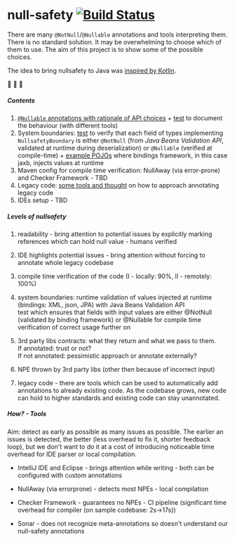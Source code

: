 # null-safety [![Build Status](https://travis-ci.com/marycha/null-safety.svg?branch=master)](https://travis-ci.com/marycha/null-safety)

There are many `@NotNull`/`@Nullable` annotations and tools interpreting them. There is no standard solution.
It may be overwhelming to choose which of them to use. The aim of this project is to 
show some of the possible choices. 

The idea to bring nullsafety to Java was [inspired by Kotlin](https://github.com/marycha/null-safety/wiki/Inspiration:-null-safety-in-Kotlin).

:construction: :construction: :construction:

##### Contents
1. [`@Nullable` annotations with rationale of API choices](src/main/java/org/anyname/nullsafety/package-info.java) + [test](src/test/java/org/anyname/nullsafety/NullableTest.java) to document the behaviour (with different tools)
2. System boundaries: [test](src/test/java/org/anyname/nullsafety/NullsafetyBounderyTest.java) to verify that each field of types implementing `NullsafetyBoundary` is either `@NotNull` (from *Java Beans Validation API*, validated at runtime during deserialization) or `@Nullable` (verified at compile-time) + [example POJOs](src/main/java/org/anyname/xml/) where bindings framework, in this case jaxb, injects values at runtime
3. Maven config for compile time verification: NullAway (via error-prone) and Checker Framework - TBD
4. Legacy code: [some tools and thought](https://github.com/marycha/null-safety/wiki/Legacy-code:-tips-for-migration) on how to approach annotating legacy code
5. IDEs setup - TBD


##### Levels of nullsafety
1. readability - bring attention to potential issues by explicitly marking references which can hold null value - humans verified
2. IDE highlights potential issues - bring attention without forcing to annotate whole legacy codebase
3. compile time verification of the code (I - locally: 90%, II - remotely: 100%)

4. system boundaries: runtime validation of values injected at runtime (bindings: XML, json, JPA) with Java Beans Validation API\
    test which ensures that fields with input values are either @NotNull (validated by binding framework) or @Nullable for compile time verification of correct usage further on
    
5. 3rd party libs contracts: what they return and what we pass to them. \
    If annotated: trust or not? \
    If not annotated: pessimistic approach or annotate externally?
6. NPE thrown by 3rd party libs (other then because of incorrect input)

7. legacy code - there are tools which can be used to automatically add annotations to already existing code. As the codebase grows, new code can hold to higher standards and existing code can stay unannotated.

##### How? - Tools

Aim: detect as early as possible as many issues as possible.
The earlier an issues is detected, the better (less overhead to fix it, shorter feedback loop), but we don't want to do it at a cost of introducing noticeable time overhead for IDE parser or local compilation.

* IntelliJ IDE and Eclipse - brings attention while writing - both can be configured with custom annotations

* NullAway (via errorprone) - detects most NPEs - local compilation
* Checker Framework - guarantees no NPEs - CI pipeline (significant time overhead for compiler (on sample codebase: 2s->17s))

* Sonar - does not recognize meta-annotations so doesn't understand our null-safety annotations
